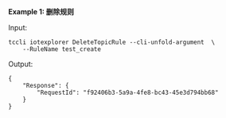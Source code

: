 **Example 1: 删除规则**



Input: 

```
tccli iotexplorer DeleteTopicRule --cli-unfold-argument  \
    --RuleName test_create
```

Output: 
```
{
    "Response": {
        "RequestId": "f92406b3-5a9a-4fe8-bc43-45e3d794bb68"
    }
}
```

